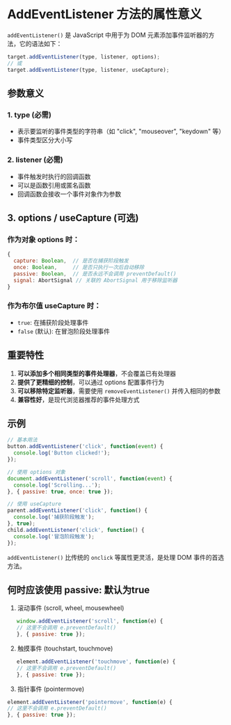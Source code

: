 # AddEventListener 方法的属性意义

`addEventListener()` 是 JavaScript 中用于为 DOM 元素添加事件监听器的方法，它的语法如下：

```javascript
target.addEventListener(type, listener, options);
// 或
target.addEventListener(type, listener, useCapture);
```

## 参数意义

### 1. type (必需)
- 表示要监听的事件类型的字符串（如 "click", "mouseover", "keydown" 等）
- 事件类型区分大小写

### 2. listener (必需)
- 事件触发时执行的回调函数
- 可以是函数引用或匿名函数
- 回调函数会接收一个事件对象作为参数

## 3. options / useCapture (可选)

### 作为对象 options 时：
```javascript
{
  capture: Boolean,  // 是否在捕获阶段触发
  once: Boolean,     // 是否只执行一次后自动移除
  passive: Boolean,  // 是否永远不会调用 preventDefault()
  signal: AbortSignal // 关联的 AbortSignal 用于移除监听器
}
```

### 作为布尔值 useCapture 时：
- `true`: 在捕获阶段处理事件
- `false` (默认): 在冒泡阶段处理事件

## 重要特性

1. **可以添加多个相同类型的事件处理器**，不会覆盖已有处理器
2. **提供了更精细的控制**，可以通过 options 配置事件行为
3. **可以移除特定监听器**，需要使用 `removeEventListener()` 并传入相同的参数
4. **兼容性好**，是现代浏览器推荐的事件处理方式

## 示例

```javascript
// 基本用法
button.addEventListener('click', function(event) {
  console.log('Button clicked!');
});

// 使用 options 对象
document.addEventListener('scroll', function(event) {
  console.log('Scrolling...');
}, { passive: true, once: true });

// 使用 useCapture
parent.addEventListener('click', function() {
  console.log('捕获阶段触发');
}, true);
child.addEventListener('click', function() {
  console.log('冒泡阶段触发');
});
```

`addEventListener()` 比传统的 `onclick` 等属性更灵活，是处理 DOM 事件的首选方法。

## 何时应该使用 passive: 默认为true
1. 滚动事件 (scroll, wheel, mousewheel)
```javascript
   window.addEventListener('scroll', function(e) {
   // 这里不会调用 e.preventDefault()
   }, { passive: true });
```
2. 触摸事件 (touchstart, touchmove)
```javascript
   element.addEventListener('touchmove', function(e) {
   // 这里不会调用 e.preventDefault()
   }, { passive: true });
```
3. 指针事件 (pointermove)
```javascript
element.addEventListener('pointermove', function(e) {
// 这里不会调用 e.preventDefault()
}, { passive: true });
```
   